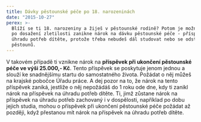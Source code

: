 ```yaml
---
title: Dávky pěstounské péče po 18. narozeninách
date: "2015-10-27"
perex: >-
  Blíží se ti 18. narozeniny a žiješ v pěstounské rodině? Potom je možné, že ti
  po dosažení zletilosti zanikne nárok na dávku pěstounské péče - příspěvek na
  úhradu potřeb dítěte, protože třeba nebudeš dál studovat nebo se odstěhuješ od
  pěstounů.
---
```




V takovém případě ti vznikne nárok na **příspěvek při ukončení pěstounské péče ve výši 25.000,- Kč**. Tento příspěvek se poskytuje jenom jednou a slouží ke snadnějšímu startu do samostatného života. Požádat o něj můžeš na krajské pobočce Úřadu práce. A dej pozor na to, že nárok na tento příspěvek zaniká, jestliže o něj nepožádáš do 1 roku ode dne, kdy ti zanikl nárok na příspěvek na úhradu potřeb dítěte. Ti, jimž zůstane nárok na příspěvek na úhradu potřeb zachovaný i v dospělosti, například po dobu jejich studia, mohou o příspěvek při ukončení pěstounské péče požádat až později, když přestanou mít nárok na příspěvek na úhradu potřeb dítěte.




